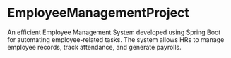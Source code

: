# EmployeeManagementProject
An efficient Employee Management System developed using Spring Boot for automating employee-related tasks. The system allows HRs to manage employee records, track attendance, and generate payrolls.
